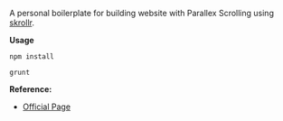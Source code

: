 A personal boilerplate for building website with Parallex Scrolling using [skrollr][website].

__Usage__

`npm install`

`grunt`

__Reference:__
- [Official Page][official]

[website]: https://github.com/Prinzhorn/skrollr
[official]: https://github.com/Prinzhorn/skrollr
